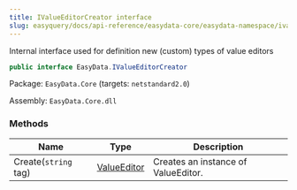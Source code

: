 ```yaml
---
title: IValueEditorCreator interface
slug: easyquery/docs/api-reference/easydata-core/easydata-namespace/ivalueeditorcreator-interface
---
```



Internal interface used for definition new (custom) types of value editors
```csharp
public interface EasyData.IValueEditorCreator

```
Package: `EasyData.Core` (targets: `netstandard2.0`)

Assembly: `EasyData.Core.dll`

### Methods

| Name | Type | Description | 
| --- | --- | --- | 
| Create(`string` tag) | [ValueEditor](/api-reference/easydata-core/easydata-namespace/valueeditor-class) | Creates an instance of ValueEditor. |